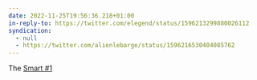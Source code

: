 ```yaml
---
date: 2022-11-25T19:56:36.218+01:00
in-reply-to: https://twitter.com/elegend/status/1596213299880026112
syndication:
  - null
  - https://twitter.com/alienlebarge/status/1596216530404085762
---
```

The [Smart #1](https://ch.smart.com/fr/)
